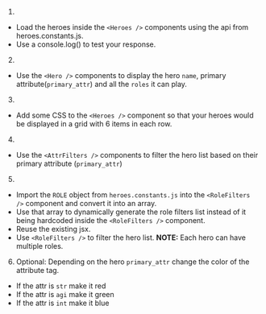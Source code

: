 1. 
- Load the heroes inside the `<Heroes />` components using the api from heroes.constants.js.
- Use a console.log() to test your response.

2. 
- Use the `<Hero />` components to display the hero `name`, primary attribute(`primary_attr`) and all the `roles` it can play. 

3. 
- Add some CSS to the `<Heroes />` component so that your heroes would be displayed in a grid with 6 items in each row. 

4. 
- Use the `<AttrFilters />` components to filter the hero list based on their primary attribute (`primary_attr`)

5. 
- Import the `ROLE` object from `heroes.constants.js` into the `<RoleFilters />` component and convert it into an array. 
- Use that array to dynamically generate the role filters list instead of it being hardcoded inside the `<RoleFilters />` component. 
- Reuse the existing jsx.
- Use `<RoleFilters />` to filter the hero list.
 **NOTE:** Each hero can have multiple roles.

6. Optional:
Depending on the hero `primary_attr` change the color of the attribute tag.
- If the attr is `str` make it red
- If the attr is `agi` make it green
- If the attr is `int` make it blue